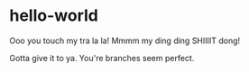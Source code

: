 # hello-world


Ooo you touch my tra la la! Mmmm my ding ding SHIIIIT dong!

Gotta give it to ya. You're branches seem perfect.
